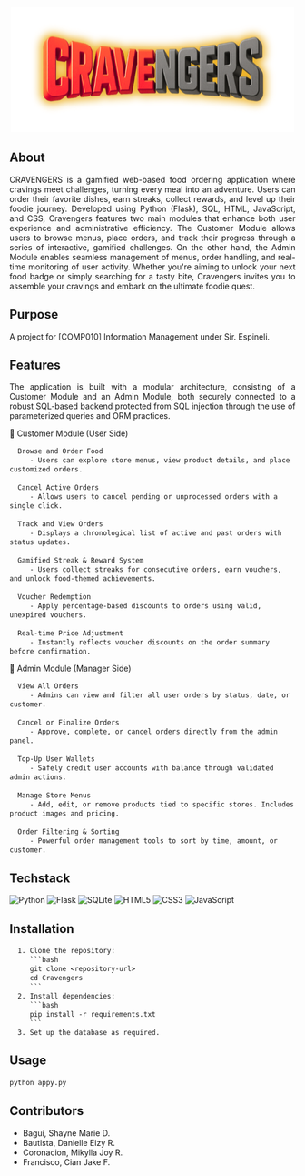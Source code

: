 <div align="center">
  <img src="./templates/assets/cravengers.png" alt="Cravengers Logo"/>
</div>

## About

<p align="justify">   CRAVENGERS is a gamified web-based food ordering application where cravings meet challenges, turning every meal into an adventure. Users can order their favorite dishes, earn streaks, collect rewards, and level up their foodie journey. Developed using Python (Flask), SQL, HTML, JavaScript, and CSS, Cravengers features two main modules that enhance both user experience and administrative efficiency. The Customer Module allows users to browse menus, place orders, and track their progress through a series of interactive, gamified challenges. On the other hand, the Admin Module enables seamless management of menus, order handling, and real-time monitoring of user activity. Whether you're aiming to unlock your next food badge or simply searching for a tasty bite, Cravengers invites you to assemble your cravings and embark on the ultimate foodie quest. </p>

## Purpose

A project for [COMP010] Information Management under Sir. Espineli.

## Features

<p align="justify"> The application is built with a modular architecture, consisting of a Customer Module and an Admin Module, both securely connected to a robust SQL-based backend protected from SQL injection through the use of parameterized queries and ORM practices. </p>

🔹 Customer Module (User Side)

      Browse and Order Food
         - Users can explore store menus, view product details, and place customized orders.
      
      Cancel Active Orders
         - Allows users to cancel pending or unprocessed orders with a single click.
      
      Track and View Orders
         - Displays a chronological list of active and past orders with status updates.
      
      Gamified Streak & Reward System
         - Users collect streaks for consecutive orders, earn vouchers, and unlock food-themed achievements.
      
      Voucher Redemption
         - Apply percentage-based discounts to orders using valid, unexpired vouchers.
      
      Real-time Price Adjustment
         - Instantly reflects voucher discounts on the order summary before confirmation.

🔸 Admin Module (Manager Side)

      View All Orders
         - Admins can view and filter all user orders by status, date, or customer.
      
      Cancel or Finalize Orders
         - Approve, complete, or cancel orders directly from the admin panel.
      
      Top-Up User Wallets
         - Safely credit user accounts with balance through validated admin actions.
      
      Manage Store Menus
         - Add, edit, or remove products tied to specific stores. Includes product images and pricing.
      
      Order Filtering & Sorting
         - Powerful order management tools to sort by time, amount, or customer.

## Techstack
![Python](https://img.shields.io/badge/python-3670A0?style=for-the-badge&logo=python&logoColor=ffdd54)
![Flask](https://img.shields.io/badge/flask-%23000.svg?style=for-the-badge&logo=flask&logoColor=white)
![SQLite](https://img.shields.io/badge/sqlite-%2307405e.svg?style=for-the-badge&logo=sqlite&logoColor=white)
![HTML5](https://img.shields.io/badge/html5-%23E34F26.svg?style=for-the-badge&logo=html5&logoColor=white)
![CSS3](https://img.shields.io/badge/css3-%231572B6.svg?style=for-the-badge&logo=css3&logoColor=white)
![JavaScript](https://img.shields.io/badge/javascript-%23323330.svg?style=for-the-badge&logo=javascript&logoColor=%23F7DF1E)

## Installation

      1. Clone the repository:
         ```bash
         git clone <repository-url>
         cd Cravengers
         ```
      2. Install dependencies:
         ```bash
         pip install -r requirements.txt
         ```
      3. Set up the database as required.

## Usage

   ```bash
   python appy.py
   ```

## Contributors

- Bagui, Shayne Marie D.
- Bautista, Danielle Eizy R.
- Coronacion, Mikylla Joy R.
- Francisco, Cian Jake F.
